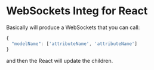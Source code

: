 WebSockets Integ for React
==========================

Basically will produce a WebSockets that you can call:

```javascript
{
  "modelName": ['attributeName', 'attributeName']
}
```

and then the React will update the children.
